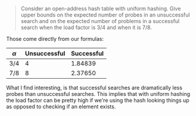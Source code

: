 > Consider an open-address hash table with uniform hashing. Give upper bounds on
> the expected number of probes in an unsuccessful search and on the expected
> number of problems in a successful search when the load factor is $3/4$ and
> when it is $7/8$.

Those come directly from our formulas:

| $\alpha$ | Unsuccessful | Successful |
|----------|--------------|------------|
| $3/4$    | $4$          | $1.84839$  |
| $7/8$    | $8$          | $2.37650$  |

What I find interesting, is that successful searches are dramatically less
probes than unsuccessful searches. This implies that with uniform hashing the
load factor can be pretty high if we're using the hash looking things up as
opposed to checking if an element exists.
